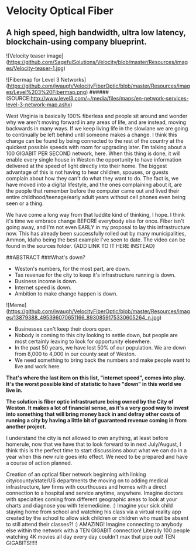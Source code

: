# Velocity Optical Fiber
## A high speed, high bandwidth, ultra low latency, blockchain-using company blueprint.

![Velocity teaser image]
(https://github.com/SagefulSolutions/Velocity/blob/master/Resources/images/Velocity-teaser-1.jpg)

![Fibermap for Level 3 Networks]
(https://github.com/jwaugh/VelocityFiberOptic/blob/master/Resources/images/Level%203%20Fibermap.png)
######(SOURCE:http://www.level3.com/~/media/files/maps/en-network-services-level-3-network-map.ashx)

West Virginia is basically 100% fiberless and people sit around and wonder why we aren't moving forward in any areas of life, and are instead, moving backwards in many ways. If we keep living life in the slowlane we are going to continually be left behind until someone makes a change. I think this change can be found by being connected to the rest of the country at the quickest possible speeds with room for upgrading later. I'm talking about a 100 GIGABIT PER SECOND network, here. When this thing is done, it will enable every single house in Weston the opportunity to have information delivered at the speed of light directly into their home. The biggest advantage of this is not having to hear children, spouses, or guests complain about how they can't do what they want to do. The fact is, we have moved into a digital lifestyle, and the ones complaining about it, are the people that remember before the computer came out and lived their entire childhood/teenage/early adult years without cell phones even being seen or a thing.

We have come a long way from that luddite kind of thinking, I hope. I think it's time we embrace change BEFORE everybody else for once. Fiber isn't going away, and I'm not even EARLY in my proposal to lay this infrastructure now. This has already been successfully rolled out by many municipalities, Ammon, Idaho being the best example I've seen to date. The video can be found in the sources folder. {ADD LINK TO IT HERE INSTEAD}

##ABSTRACT
###What's down?
-	Weston's numbers, for the most part, are down. 
-	Tax revenue for the city to keep it's infrastructure running is down. 
-	Business income is down. 
-	Internet speed is down.
-	Ambition to make change happen is down.


![Meme]
(https://github.com/jwaugh/VelocityFiberOptic/blob/master/Resources/images/13879388_495396070651166_8930859175330605264_n.jpg)


- Businesses can't keep their doors open. 
- Nobody is coming to this city looking to settle down, but people are most certainly leaving to look for opportunity elsewhere. 
- In the past 50 years, we have lost 50% of our population. We are down from 8,000 to 4,000 in our county seat of Weston. 
- We need something to bring back the numbers and make people want to live and work here. 

<strong>That's where the last item on this list, "internet speed", comes into play. It's the worst possible kind of statistic to have "down" in this world we live in. 

The solution is fiber optic infrastructure being owned by the City of Weston. It makes a lot of financial sense, as it's a very good way to invest into something that will bring money back in and defray other costs of running a city by having a little bit of guaranteed revenue coming in from another project.</strong>
 
 I understand the city is not allowed to own anything, at least before homerule, now that we have that to look forward to in next July/August, I think this is the perfect time to start discussions about what we can do in a year when this new rule goes into effect. We need to be prepared and have a course of action planned.

 Creation of an optical fiber network beginning with linking city/county/state/US departments the moving on to adding medical infrastructure, law firms with courthouses and homes with a direct connection to a hospital and service anytime, anywhere. Imagine doctors with specialties coming from different geographic areas to look at your charts and diagnose you with telemedicine. :) Imagine your sick child staying home from school and watching his class via a virtual reality app created by the school to allow sick children or children who must be absent to still attend their classes?! :) AMAZING! Imagine connecting to anybody else within the network with a TEN GIGABIT connection! Literally 100 people watching 4K movies all day every day couldn't max that pipe out! TEN GIGABITS!!!!!
